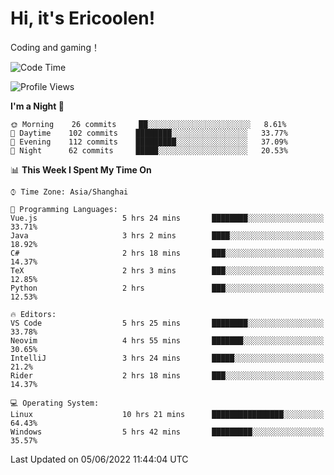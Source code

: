 # Hi, it's Ericoolen!
Coding and gaming！

<!--START_SECTION:waka-->
![Code Time](http://img.shields.io/badge/Code%20Time-308%20hrs%2030%20mins-blue)

![Profile Views](http://img.shields.io/badge/Profile%20Views-13-blue)

**I'm a Night 🦉** 

```text
🌞 Morning    26 commits     ██░░░░░░░░░░░░░░░░░░░░░░░   8.61% 
🌆 Daytime    102 commits    ████████░░░░░░░░░░░░░░░░░   33.77% 
🌃 Evening    112 commits    █████████░░░░░░░░░░░░░░░░   37.09% 
🌙 Night      62 commits     █████░░░░░░░░░░░░░░░░░░░░   20.53%

```


📊 **This Week I Spent My Time On** 

```text
⌚︎ Time Zone: Asia/Shanghai

💬 Programming Languages: 
Vue.js                   5 hrs 24 mins       ████████░░░░░░░░░░░░░░░░░   33.71% 
Java                     3 hrs 2 mins        ████░░░░░░░░░░░░░░░░░░░░░   18.92% 
C#                       2 hrs 18 mins       ███░░░░░░░░░░░░░░░░░░░░░░   14.37% 
TeX                      2 hrs 3 mins        ███░░░░░░░░░░░░░░░░░░░░░░   12.85% 
Python                   2 hrs               ███░░░░░░░░░░░░░░░░░░░░░░   12.53%

🔥 Editors: 
VS Code                  5 hrs 25 mins       ████████░░░░░░░░░░░░░░░░░   33.78% 
Neovim                   4 hrs 55 mins       ███████░░░░░░░░░░░░░░░░░░   30.65% 
IntelliJ                 3 hrs 24 mins       █████░░░░░░░░░░░░░░░░░░░░   21.2% 
Rider                    2 hrs 18 mins       ███░░░░░░░░░░░░░░░░░░░░░░   14.37%

💻 Operating System: 
Linux                    10 hrs 21 mins      ████████████████░░░░░░░░░   64.43% 
Windows                  5 hrs 42 mins       █████████░░░░░░░░░░░░░░░░   35.57%

```


 Last Updated on 05/06/2022 11:44:04 UTC
<!--END_SECTION:waka-->

